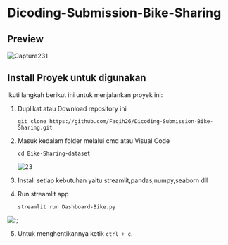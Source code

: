 # Dicoding-Submission-Bike-Sharing


## Preview
![Capture231](https://github.com/Faqih26/Dicoding-Submission-Bike-Sharing/assets/74944172/68bce74d-c381-494d-8d19-8026665810e6)



## Install Proyek untuk digunakan
Ikuti langkah berikut ini untuk menjalankan proyek ini:

1. Duplikat atau Download repository ini 
   ```
   git clone https://github.com/Faqih26/Dicoding-Submission-Bike-Sharing.git
   ```

2. Masuk kedalam folder melalui cmd atau Visual Code
   ```
   cd Bike-Sharing-dataset
   ```
   ![23](https://github.com/Faqih26/Dicoding-Submission-Bike-Sharing/assets/74944172/0c50a81d-4d54-4ab7-9b31-3b3549a5225f)


3. Install setiap kebutuhan yaitu streamlit,pandas,numpy,seaborn dll

4. Run streamlit app
   ```
   streamlit run Dashboard-Bike.py
   ```
![;;](https://github.com/Faqih26/Dicoding-Submission-Bike-Sharing/assets/74944172/743d4629-2dea-4621-87ef-a8bbb4a05a94)



5. Untuk menghentikannya ketik `ctrl + c`.

